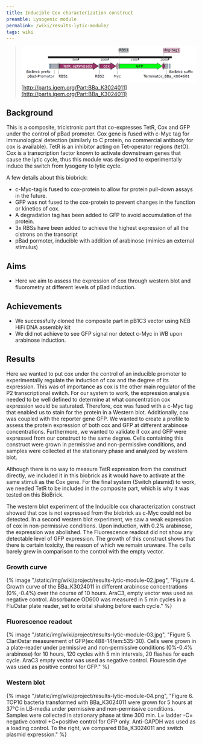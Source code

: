 ```yaml
---
title: Inducible Cox characterization construct
preamble: Lysogenic module
permalink: /wiki/results-lytic-module/
tags: wiki
---
```


> ![](/static/img/wiki/project/results-lytic-module-01.png) [http://parts.igem.org/Part:BBa_K3024011](http://parts.igem.org/Part:BBa_K3024011)

## Background

This is a composite, tricistronic part that co-expresses TetR, Cox and GFP under the control of pBad promoter. Cox gene is fused with c-Myc tag for immunological detection (similarly to C protein, no commercial antibody for cox is available). TetR is an inhibitor acting on Tet-operator regions (tetO). Cox is a transcription factor known to activate downstream genes that cause the lytic cycle, thus this module was designed to experimentally induce the switch from lysogeny to lytic cycle.

A few details about this biobrick:

-   c-Myc-tag is fused to cox-protein to allow for protein pull-down assays in the future.
-   GFP was not fused to the cox-protein to prevent changes in the function or kinetics of cox.
-   A degradation tag has been added to GFP to avoid accumulation of the protein.
-   3x RBSs have been added to achieve the highest expression of all the cistrons on the transcript
-   pBad pormoter, inducible with addition of arabinose (mimics an external stimulus)

## Aims

-   Here we aim to assess the expression of cox through western blot and fluorometry at different levels of pBad induction.

## Achievements

-   We successfully cloned the composite part in pB1C3 vector using NEB HiFi DNA assembly kit
-   We did not achieve to see GFP signal nor detect c-Myc in WB upon arabinose induction.

## Results

Here we wanted to put cox under the control of an inducible promoter to experimentally regulate the induction of cox and the degree of its expression. This was of importance as cox is the other main regulator of the P2 transcriptional switch. For our system to work, the expression analysis needed to be well defined to determine at what concentration cox expression would be saturated. Therefore, cox was fused with a c-Myc tag that enabled us to stain for the protein in a Western blot. Additionally, cox was coupled with the reporter gene GFP. We wanted to create a profile to assess the protein expression of both cox and GFP at different arabinose concentrations. Furthermore, we wanted to validate if cox and GFP were expressed from our construct to the same degree. Cells containing this construct were grown in permissive and non-permissive conditions, and samples were collected at the stationary phase and analyzed by western blot.

Although there is no way to measure TetR expression from the construct directly, we included it in this biobrick as it would have to activate at the same stimuli as the Cox gene. For the final system (Switch plasmid) to work, we needed TetR to be included in the composite part, which is why it was tested on this BioBrick.

The western blot experiment of the Inducible cox characterization construct showed that cox is not expressed from the biobrick as c-Myc could not be detected. In a second western blot experiment, we saw a weak expression of cox in non-permissive conditions. Upon induction, with 0.2% arabinose, the expression was abolished. The Fluorescence readout did not show any detectable level of GFP expression. The growth of this construct shows that there is certain toxicity, the reason of which we remain unaware. The cells barely grew in comparison to the control with the empty vector.

### Growth curve

{% image "/static/img/wiki/project/results-lytic-module-02.jpeg", "Figure 4. Growth curve of the BBa_K3024011 in different arabinose concentrations (0%,-0.4%) over the course of 10 hours. AraC3, empty vector was used as negative control. Absorbance OD600 was measured in 5 min cycles in a FluOstar plate reader, set to orbital shaking before each cycle." %}

### Fluorescence readout

{% image "/static/img/wiki/project/results-lytic-module-03.jpg", "Figure 5. ClariOstar measurement of GFP(ex:488-14/em:535-30). Cells were grown in a plate-reader under permissive and non-permissive conditions (0%-0.4% arabinose) for 10 hours, 120 cycles with 5 min intervals, 20 flashes for each cycle. AraC3 empty vector was used as negative control. Flourescin dye was used as positive control for GFP." %}

### Western blot

{% image "/static/img/wiki/project/results-lytic-module-04.png", "Figure 6. TOP10 bacteria transformed with BBa_K3024011 were grown for 5 hours at 37°C in LB-media under permissive and non-permissive conditions. Samples were collected in stationary phase at time 300 min. L= ladder -C= negative control +C=positive control for GFP only. Anti-GAPDH was used as a loading control. To the right, we compared BBa_K3024011 and switch plasmid expression." %}
